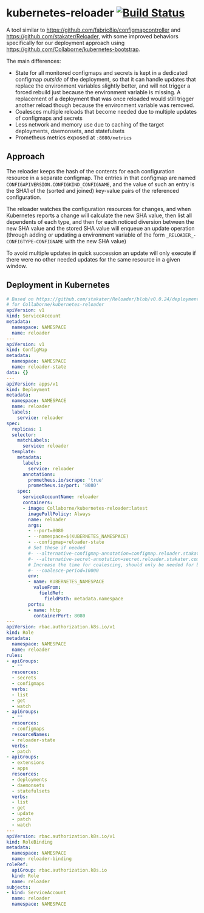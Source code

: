 # kubernetes-reloader [![Build Status](https://travis-ci.com/Collaborne/kubernetes-reloader.svg?branch=master)](https://travis-ci.com/Collaborne/kubernetes-reloader)

A tool similar to <https://github.com/fabric8io/configmapcontroller> and <https://github.com/stakater/Reloader>, with some improved behaviors specifically for our deployment approach using <https://github.com/Collaborne/kubernetes-bootstrap>.

The main differences:

* State for all monitored configmaps and secrets is kept in a dedicated configmap _outside_ of the deployment, so that it can handle updates that replace the environment variables slightly better, and will not trigger a forced rebuild just because the environment variable is missing. A replacement of a deployment that was once reloaded would still trigger another reload though because the environment variable was removed.
* Coalesces multiple reloads that become needed due to multiple updates of configmaps and secrets
* Less network and memory use due to caching of the target deployments, daemonsets, and statefulsets
* Prometheus metrics exposed at `:8080/metrics`

## Approach

The reloader keeps the hash of the contents for each configuration resource in a separate configmap. The entries in that configmap are named `CONFIGAPIVERSION.CONFIGKIND_CONFIGNAME`, and the value of such an entry is the SHA1 of the (sorted and joined) key-value pairs of the referenced configuration.

The reloader watches the configuration resources for changes, and when Kubernetes reports a change will calculate the new SHA value, then list all dependents of each type, and then for each noticed diversion between the new SHA value and the stored SHA value will enqueue an update operation (through adding or updating a environment variable of the form `_RELOADER_-CONFIGTYPE-CONFIGNAME` with the new SHA value)

To avoid multiple updates in quick succession an update will only execute if there were no other needed updates for the same resource in a given window.

## Deployment in Kubernetes

```yaml
# Based on https://github.com/stakater/Reloader/blob/v0.0.24/deployments/kubernetes/reloader.yaml, adapted
# for Collaborne/kubernetes-reloader
apiVersion: v1
kind: ServiceAccount
metadata:
  namespace: NAMESPACE
  name: reloader
---
apiVersion: v1
kind: ConfigMap
metadata:
  namespace: NAMESPACE
  name: reloader-state
data: {}
---
apiVersion: apps/v1
kind: Deployment
metadata:
  namespace: NAMESPACE
  name: reloader
  labels:
    service: reloader
spec:
  replicas: 1
  selector:
    matchLabels:
      service: reloader
  template:
    metadata:
      labels:
        service: reloader
      annotations:
        prometheus.io/scrape: 'true'
        prometheus.io/port: '8080'
    spec:
      serviceAccountName: reloader
      containers:
      - image: Collaborne/kubernetes-reloader:latest
        imagePullPolicy: Always
        name: reloader
        args:
        - --port=8080
        - --namespace=$(KUBERNETES_NAMESPACE)
        - --configmap=reloader-state
        # Set these if needed
        #- --alternative-configmap-annotation=configmap.reloader.stakater.com/reload
        #- --alternative-secret-annotation=secret.reloader.stakater.com/reload
        # Increase the time for coalescing, should only be needed for big deployments
        #- --coalesce-period=10000
        env:
        - name: KUBERNETES_NAMESPACE
          valueFrom:
            fieldRef:
              fieldPath: metadata.namespace
        ports:
        - name: http
          containerPort: 8080
---
apiVersion: rbac.authorization.k8s.io/v1
kind: Role
metadata:
  namespace: NAMESPACE
  name: reloader
rules:
- apiGroups:
  - ""
  resources:
  - secrets
  - configmaps
  verbs:
  - list
  - get
  - watch
- apiGroups:
  - ""
  resources:
  - configmaps
  resourceNames:
  - reloader-state
  verbs:
  - patch
- apiGroups:
  - extensions
  - apps
  resources:
  - deployments
  - daemonsets
  - statefulsets
  verbs:
  - list
  - get
  - update
  - patch
  - watch
---
apiVersion: rbac.authorization.k8s.io/v1
kind: RoleBinding
metadata:
  namespace: NAMESPACE
  name: reloader-binding
roleRef:
  apiGroup: rbac.authorization.k8s.io
  kind: Role
  name: reloader
subjects:
- kind: ServiceAccount
  name: reloader
  namespace: NAMESPACE
```
